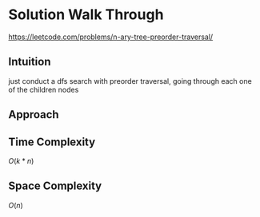 # Solution Walk Through
https://leetcode.com/problems/n-ary-tree-preorder-traversal/

## Intuition
just conduct a dfs search with preorder traversal, going through each one of the children nodes

## Approach

## Time Complexity
$O(k*n)$

## Space Complexity
$O(n)$



